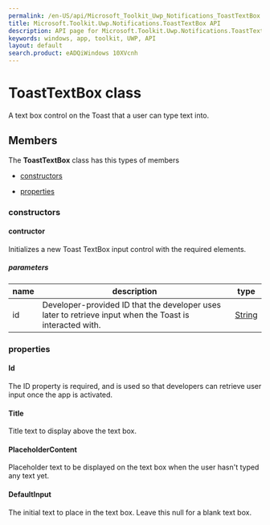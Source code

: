 ```yaml
---
permalink: /en-US/api/Microsoft_Toolkit_Uwp_Notifications_ToastTextBox.htm
title: Microsoft.Toolkit.Uwp.Notifications.ToastTextBox API 
description: API page for Microsoft.Toolkit.Uwp.Notifications.ToastTextBox
keywords: windows, app, toolkit, UWP, API
layout: default
search.product: eADQiWindows 10XVcnh
---
```



# ToastTextBox class

A text box control on the Toast that a user can type text into.

## Members

The **ToastTextBox** class has this types of members

* [constructors](#constructors)

* [properties](#properties)

### constructors

#### contructor

Initializes a new Toast TextBox input control with the required elements.

##### parameters



| name | description | type || --- | --- | --- || id | Developer-provided ID that the developer uses later to retrieve input when the Toast is interacted with. | [String](https://msdn.microsoft.com/library/windows/apps/System.String) |
### properties

#### Id

The ID property is required, and is used so that developers can retrieve user input once the app is activated.

#### Title

Title text to display above the text box.

#### PlaceholderContent

Placeholder text to be displayed on the text box when the user hasn't typed any text yet.

#### DefaultInput

The initial text to place in the text box. Leave this null for a blank text box.
